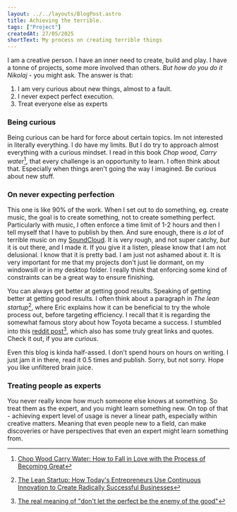 ```yaml
---
layout: ../../layouts/BlogPost.astro
title: Achieving the terrible.
tags: ["Project"]
createdAt: 27/05/2025
shortText: My process on creating terrible things
---
```


I am a creative person. I have an inner need to create, build and play. I have a tonne of projects, some more involved than others. _But how do you do it Nikolaj_ - you might ask. The answer is that:

1. I am very curious about new things, almost to a fault. 
2. I never expect perfect execution.
3. Treat everyone else as experts


### Being curious
Being curious can be hard for force about certain topics. Im not interested in literally everything. I do have my limits. But I do try to approach almost everything with a curious mindset. I read in this book _Chop wood, Carry water_[^1], that every challenge is an opportunity to learn. I often think about that. Especially when things aren't going the way I imagined. Be curious about new stuff.

### On never expecting perfection
This one is like 90% of the work. When I set out to do something, eg. create music, the goal is to create something, not to create something perfect. Particularly with music, I often enforce a time limit of 1-2 hours and then I tell myself that I have to publish by then. And sure enough, there is *a lot* of terrible music on my [SoundCloud](https://soundcloud.com/rustfri). It is very rough, and not super catchy, *but* it is out there, and I made it. If you give it a listen, please know that I am not delusional. I know that it is pretty bad. I am just not ashamed about it.
It is very important for me that my projects don't just lie dormant, on my windowsill or in my desktop folder. I really think that enforcing some kind of constraints can be a great way to ensure finishing.
 
You can always get better at getting good results. Speaking of getting better at getting good results. I often think about a paragraph in _The lean startup_[^2], where Eric explains how it can be beneficial to try the whole process out, before targeting efficiency. I recall that it is regarding the somewhat famous story about how Toyota became a success.
I stumbled into this [reddit post](https://www.reddit.com/r/productivity/comments/msxazr/the_real_meaning_of_dont_let_the_perfect_be_the/)[^3], which also has some truly great links and quotes. Check it out, if you are _curious_.

Even this blog is kinda half-assed. I don't spend hours on hours on writing. I just jam it in there, read it 0.5 times and publish. Sorry, but not sorry. Hope you like unfiltered brain juice.


### Treating people as experts
You never really know how much someone else knows at something. So treat them as the expert, and you might learn something new. On top of that - achieving expert level of usage is never a linear path, especially within creative matters. Meaning that even people new to a field, can make discoveries or have perspectives that even an expert might learn something from.

[^1]: [Chop Wood Carry Water: How to Fall in Love with the Process of Becoming Great](https://www.amazon.com/Chop-Wood-Carry-Water-Becoming/dp/153698440X)
[^2]: [The Lean Startup: How Today's Entrepreneurs Use Continuous Innovation to Create Radically Successful Businesses](https://www.amazon.com/Lean-Startup-Entrepreneurs-Continuous-Innovation/dp/0307887898)
[^3]: [The real meaning of "don't let the perfect be the enemy of the good"](https://www.reddit.com/r/productivity/comments/msxazr/the_real_meaning_of_dont_let_the_perfect_be_the/)

